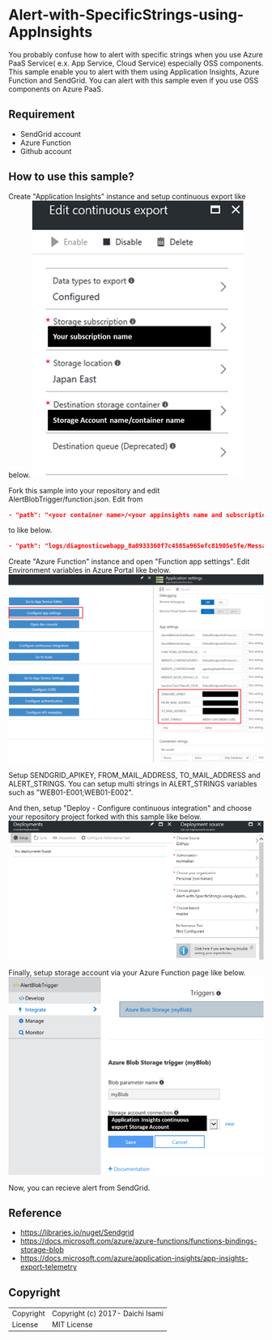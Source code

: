 # Alert-with-SpecificStrings-using-AppInsights
You probably confuse how to alert with specific strings when you use Azure PaaS Service( e.x. App Service, Cloud Service) especially OSS components. This sample enable you to alert with them using Application Insights, Azure Function and SendGrid. You can alert with this sample even if you use OSS components on Azure PaaS. 

## Requirement
- SendGrid account
- Azure Function
- Github account

## How to use this sample?
Create "Application Insights" instance and setup continuous export like below.
![Continuous Export](https://raw.githubusercontent.com/normalian/Alert-with-SpecificStrings-using-AppInsights/master/img/ContinuousExport.png "Continuous Export")

Fork this sample into your repository and edit AlertBlobTrigger/function.json. Edit from 

```csharp:function.json
- "path": "<your container name>/<your appinsights name and subscription id>/Messages/{date}/{time}/{name}",
```

to like below.

```csharp:function.json
- "path": "logs/diagnosticwebapp_8a0933360f7c4585a965efc81905e5fe/Messages/{date}/{time}/{name}",
```

Create "Azure Function" instance and open "Function app settings". Edit Environment variables in Azure Portal like below.
![Application Setting](https://raw.githubusercontent.com/normalian/Alert-with-SpecificStrings-using-AppInsights/master/img/ApplicationSetting.png "ApplicationSetting.png")

Setup SENDGRID_APIKEY, FROM_MAIL_ADDRESS, TO_MAIL_ADDRESS and ALERT_STRINGS. You can setup multi strings in ALERT_STRINGS variables such as "WEB01-E001;WEB01-E002".


And then, setup "Deploy - Configure continuous integration" and choose your repository project forked with this sample like below.
![Continuous Deployment](https://raw.githubusercontent.com/normalian/Alert-with-SpecificStrings-using-AppInsights/master/img/ContinuousDeployment.png "Continuous Deployment")

Finally, setup storage account via your Azure Function page like below.
![Storage Account Setup](https://raw.githubusercontent.com/normalian/Alert-with-SpecificStrings-using-AppInsights/master/img/SetupStrageAccount.png "Storage Account Setup")

Now, you can recieve alert from SendGrid.


## Reference
- https://libraries.io/nuget/Sendgrid
- https://docs.microsoft.com/azure/azure-functions/functions-bindings-storage-blob
- https://docs.microsoft.com/azure/application-insights/app-insights-export-telemetry

## Copyright
<table>
  <tr>
    <td>Copyright</td><td>Copyright (c) 2017- Daichi Isami</td>
  </tr>
  <tr>
    <td>License</td><td>MIT License</td>
  </tr>
</table>
